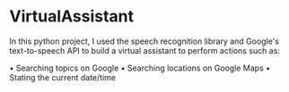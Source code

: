 # VirtualAssistant

In this python project, I used the speech recognition library and Google's text-to-speech API to build a virtual assistant to perform actions such as:

• Searching topics on Google
• Searching locations on Google Maps
• Stating the current date/time
